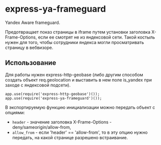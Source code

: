 # express-ya-frameguard
Yandex Aware frameguard.

Предотвращает показ страницы в iframe путем установки заголовка X-Frame-Options, если ее смотрят не из яндексовой сети.
Такой костыль нужен для того, чтобы сотрудники яндекса могли просматривать страницу в вебвизоре.

## Использование
Для работы нужен express-http-geobase (либо другим способом создать объект req.geolocation и выставить в нем поле is_yandex
при заходе с яндексовой подсети).

```
app.use(require('express-http-geobase')());
app.use(require('express-ya-frameguard')());
```

В экспортируемую функцию инициализации можно передать объект с опциями:
- `header` - значение заголовка X-Frame-Options - deny/sameorigin/allow-from,
- `allow_from` - если 'header' == 'allow-from', то в эту опцию нужно передать, на какой странице разрешено встраивание.
